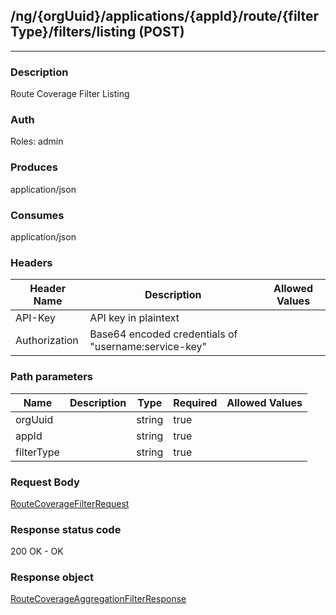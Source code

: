 ## /ng/{orgUuid}/applications/{appId}/route/{filterType}/filters/listing (POST)
---
### Description
Route Coverage Filter Listing
### Auth
Roles: admin
### Produces
application/json
### Consumes
application/json
### Headers
| Header Name | Description | Allowed Values |
| ----------- | ----------- | ----------- |
| API-Key | API key in plaintext |  |
| Authorization | Base64 encoded credentials of &quot;username:service-key&quot; |  |
### Path parameters
| Name | Description | Type | Required | Allowed Values |
| ----------- | ----------- | ----------- | ----------- | ----------- |
| orgUuid |  | string | true |  |
| appId |  | string | true |  |
| filterType |  | string | true |  |
### Request Body
[RouteCoverageFilterRequest](<../../objects/RouteCoverageFilterRequest.md>)
### Response status code
200 OK - OK
### Response object
[RouteCoverageAggregationFilterResponse](<../../objects/RouteCoverageAggregationFilterResponse.md>)
